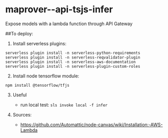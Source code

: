 # maprover--api-tsjs-infer
Expose models with a lambda function through API Gateway


##To deploy:

1. Install serverless plugins:
```
serverless plugin install -n serverless-python-requirements
serverless plugin install -n serverless-reqvalidator-plugin
serverless plugin install -n serverless-aws-documentation
serverless plugin install -n serverless-plugin-custom-roles
```

2. Install node tensorflow module:
```
npm install @tensorflow/tfjs
```

3. Useful
    - run local test: ```sls invoke local -f infer```

4. Sources:
    - https://github.com/Automattic/node-canvas/wiki/Installation:-AWS-Lambda
